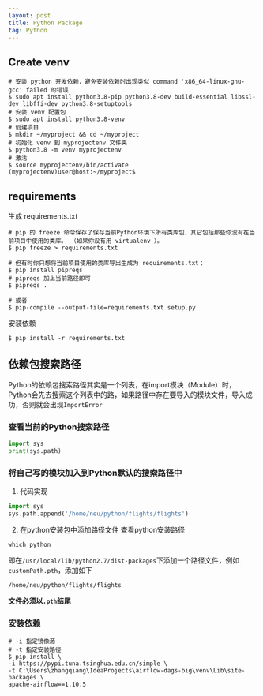 ```yaml
---
layout: post
title: Python Package
tag: Python
---
```


## Create venv
```shell
# 安装 python 开发依赖，避免安装依赖时出现类似 command 'x86_64-linux-gnu-gcc' failed 的错误
$ sudo apt install python3.8-pip python3.8-dev build-essential libssl-dev libffi-dev python3.8-setuptools
# 安装 venv 配置包
$ sudo apt install python3.8-venv
# 创建项目
$ mkdir ~/myproject && cd ~/myproject
# 初始化 venv 到 myprojectenv 文件夹
$ python3.8 -m venv myprojectenv
# 激活
$ source myprojectenv/bin/activate
(myprojectenv)user@host:~/myproject$
```

## requirements
生成 requirements.txt
```shell
# pip 的 freeze 命令保存了保存当前Python环境下所有类库包，其它包括那些你没有在当前项目中使用的类库。 （如果你没有用 virtualenv ）。
$ pip freeze > requirements.txt

# 但有时你只想将当前项目使用的类库导出生成为 requirements.txt；
$ pip install pipreqs
# pipreqs 加上当前路径即可
$ pipreqs .

# 或者
$ pip-compile --output-file=requirements.txt setup.py
```

安装依赖
```shell
$ pip install -r requirements.txt
```

## 依赖包搜索路径
Python的依赖包搜索路径其实是一个列表，在import模块（Module）时，Python会先去搜索这个列表中的路，如果路径中存在要导入的模块文件，导入成功，否则就会出现`ImportError`

### 查看当前的Python搜索路径
```python
import sys
print(sys.path)
```
### 将自己写的模块加入到Python默认的搜索路径中
1. 代码实现
```python
import sys
sys.path.append('/home/neu/python/flights/flights')
```
2. 在python安装包中添加路径文件
查看python安装路径
```shell
which python
```
即在`/usr/local/lib/python2.7/dist-packages`下添加一个路径文件，例如`customPath.pth`，添加如下
```shell
/home/neu/python/flights/flights
```
**文件必须以`.pth`结尾**

### 安装依赖
```shell
# -i 指定镜像源
# -t 指定安装路径
$ pip install \
-i https://pypi.tuna.tsinghua.edu.cn/simple \
-t C:\Users\zhangqiang\IdeaProjects\airflow-dags-big\venv\Lib\site-packages \
apache-airflow==1.10.5
```